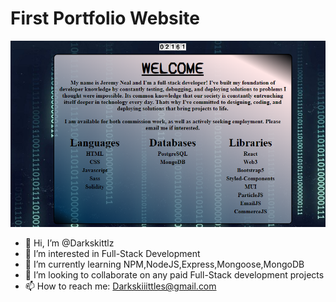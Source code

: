 # First Portfolio Website

![alt text](https://github.com/Darkskittlz/portfolioReactWebsite/blob/main/public/assets/oldPortfolioPIC.png?raw=true)

- 👋 Hi, I’m @Darkskittlz
- 👀 I’m interested in Full-Stack Development
- 🌱 I’m currently learning NPM,NodeJS,Express,Mongoose,MongoDB 
- 💞️ I’m looking to collaborate on any paid Full-Stack development projects
- 📫 How to reach me: Darkskiiittles@gmail.com





